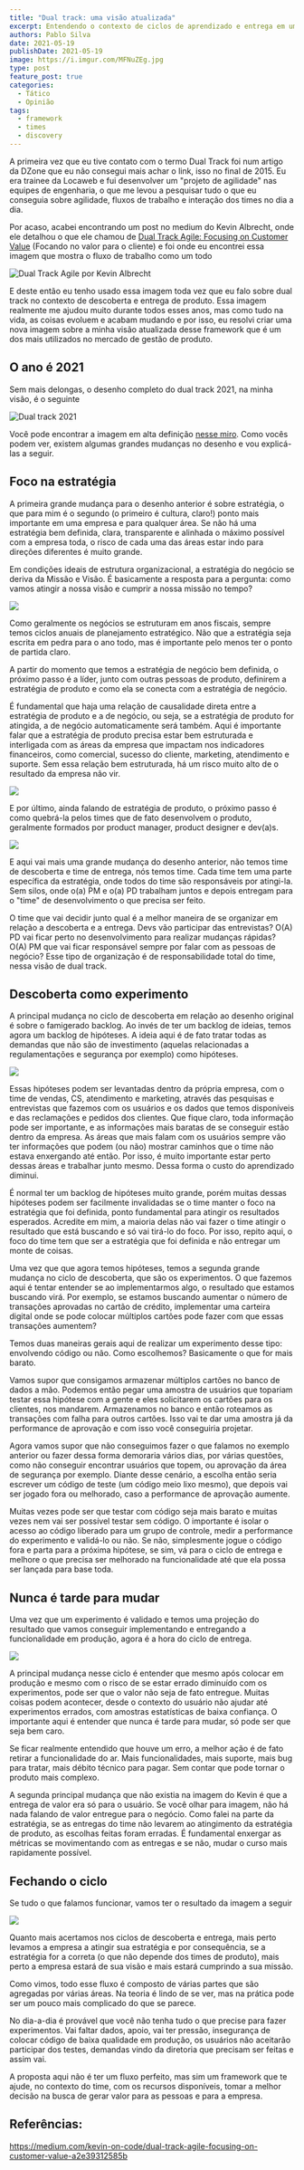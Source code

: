 ```yaml
---
title: "Dual track: uma visão atualizada"
excerpt: Entendendo o contexto de ciclos de aprendizado e entrega em um processo de construção de produto
authors: Pablo Silva
date: 2021-05-19
publishDate: 2021-05-19
image: https://i.imgur.com/MFNuZEg.jpg
type: post
feature_post: true
categories:
  - Tático
  - Opinião
tags:
  - framework
  - times
  - discovery
---
```


A primeira vez que eu tive contato com o termo Dual Track foi num artigo da DZone que eu não consegui mais achar o link, isso no final de 2015. Eu era trainee da Locaweb e fui desenvolver um "projeto de agilidade" nas equipes de engenharia, o que me levou a pesquisar tudo o que eu conseguia sobre agilidade, fluxos de trabalho e interação dos times no dia a dia.

Por acaso, acabei encontrando um post no medium do Kevin Albrecht, onde ele detalhou o que ele chamou de [Dual Track Agile: Focusing on Customer Value](https://medium.com/kevin-on-code/dual-track-agile-focusing-on-customer-value-a2e39312585b) (Focando no valor para o cliente) e foi onde eu encontrei essa imagem que mostra o fluxo de trabalho como um todo

![](/images/posts/dual-track-uma-visao-atualizada-1.png "Dual Track Agile por Kevin Albrecht")

E deste então eu tenho usado essa imagem toda vez que eu falo sobre dual track no contexto de descoberta e entrega de produto. Essa imagem realmente me ajudou muito durante todos esses anos, mas como tudo na vida, as coisas evoluem e acabam mudando e por isso, eu resolvi criar uma nova imagem sobre a minha visão atualizada desse framework que é um dos mais utilizados no mercado de gestão de produto.

## O ano é 2021

Sem mais delongas, o desenho completo do dual track 2021, na minha visão, é o seguinte

![](/images/posts/dual-track-uma-visao-atualizada-2.jpg "Dual track 2021")

Você pode encontrar a imagem em alta definição [nesse miro](https://miro.com/app/board/o9J_lOOR3c0=/). Como vocês podem ver, existem algumas grandes mudanças no desenho e vou explicá-las a seguir.

## Foco na estratégia

A primeira grande mudança para o desenho anterior é sobre estratégia, o que para mim é o segundo (o primeiro é cultura, claro!) ponto mais importante em uma empresa e para qualquer área. Se não há uma estratégia bem definida, clara, transparente e alinhada o máximo possível com a empresa toda, o risco de cada uma das áreas estar indo para direções diferentes é muito grande.

Em condições ideais de estrutura organizacional, a estratégia do negócio se deriva da Missão e Visão. É basicamente a resposta para a pergunta: como vamos atingir a nossa visão e cumprir a nossa missão no tempo?

![](/images/posts/dual-track-uma-visao-atualizada-3.jpg)

Como geralmente os negócios se estruturam em anos fiscais, sempre temos ciclos anuais de planejamento estratégico. Não que a estratégia seja escrita em pedra para o ano todo, mas é importante pelo menos ter o ponto de partida claro.

A partir do momento que temos a estratégia de negócio bem definida, o próximo passo é a líder, junto com outras pessoas de produto, definirem a estratégia de produto e como ela se conecta com a estratégia de negócio. 

É fundamental que haja uma relação de causalidade direta entre a estratégia de produto e a de negócio, ou seja, se a estratégia de produto for atingida, a de negócio automaticamente será também. Aqui é importante falar que a estratégia de produto precisa estar bem estruturada e interligada com as áreas da empresa que impactam nos indicadores financeiros, como comercial, sucesso do cliente, marketing, atendimento e suporte. Sem essa relação bem estruturada, há um risco muito alto de o resultado da empresa não vir.

![](/images/posts/dual-track-uma-visao-atualizada-4.jpg)

E por último, ainda falando de estratégia de produto, o próximo passo é como quebrá-la pelos times que de fato desenvolvem o produto, geralmente formados por product manager, product designer e dev(a)s. 

![](/images/posts/dual-track-uma-visao-atualizada-5.jpg)

E aqui vai mais uma grande mudança do desenho anterior, não temos time de descoberta e time de entrega, nós temos time. Cada time tem uma parte específica da estratégia, onde todos do time são responsáveis por atingi-la. Sem silos, onde o(a) PM e o(a) PD trabalham juntos e depois entregam para o "time" de desenvolvimento o que precisa ser feito.

O time que vai decidir junto qual é a melhor maneira de se organizar em relação a descoberta e a entrega. Devs vão participar das entrevistas? O(A) PD vai ficar perto no desenvolvimento para realizar mudanças rápidas? O(A) PM que vai ficar responsável sempre por falar com as pessoas de negócio? Esse tipo de organização é de responsabilidade total do time, nessa visão de dual track.

## Descoberta como experimento

A principal mudança no ciclo de descoberta em relação ao desenho original é sobre o famigerado backlog. Ao invés de ter um backlog de ideias, temos agora um backlog de hipóteses. A ideia aqui é de fato tratar todas as demandas que não são de investimento (aquelas relacionadas a regulamentações e segurança por exemplo) como hipóteses.

![](/images/posts/dual-track-uma-visao-atualizada-6.jpg)

Essas hipóteses podem ser levantadas dentro da própria empresa, com o time de vendas, CS, atendimento e marketing, através das pesquisas e entrevistas que fazemos com os usuários e os dados que temos disponíveis e das reclamações e pedidos dos clientes. Que fique claro, toda informação pode ser importante, e as informações mais baratas de se conseguir estão dentro da empresa. As áreas que mais falam com os usuários sempre vão ter informações que podem (ou não) mostrar caminhos que o time não estava enxergando até então. Por isso, é muito importante estar perto dessas áreas e trabalhar junto mesmo. Dessa forma o custo do aprendizado diminui.

É normal ter um backlog de hipóteses muito grande, porém muitas dessas hipóteses podem ser facilmente invalidadas se o time manter o foco na estratégia que foi definida, ponto fundamental para atingir os resultados esperados. Acredite em mim, a maioria delas não vai fazer o time atingir o resultado que está buscando e só vai tirá-lo do foco. Por isso, repito aqui, o foco do time tem que ser a estratégia que foi definida e não entregar um monte de coisas.

Uma vez que que agora temos hipóteses, temos a segunda grande mudança no ciclo de descoberta, que são os experimentos. O que fazemos aqui é tentar entender se ao implementarmos algo, o resultado que estamos buscando virá. Por exemplo, se estamos buscando aumentar o número de transações aprovadas no cartão de crédito, implementar uma carteira digital onde se pode colocar múltiplos cartões pode fazer com que essas transações aumentem?

Temos duas maneiras gerais aqui de realizar um experimento desse tipo: envolvendo código ou não. Como escolhemos? Basicamente o que for mais barato.

Vamos supor que consigamos armazenar múltiplos cartões no banco de dados a mão. Podemos então pegar uma amostra de usuários que topariam testar essa hipótese com a gente e eles solicitarem os cartões para os clientes, nos mandarem. Armazenamos no banco e então roteamos as transações com falha para outros cartões. Isso vai te dar uma amostra já da performance de aprovação e com isso você conseguiria projetar.

Agora vamos supor que não conseguimos fazer o que falamos no exemplo anterior ou fazer dessa forma demoraria vários dias, por várias questões, como não conseguir encontrar usuários que topem, ou aprovação da área de segurança por exemplo. Diante desse cenário, a escolha então seria escrever um código de teste (um código meio lixo mesmo), que depois vai ser jogado fora ou melhorado, caso a performance de aprovação aumente.

Muitas vezes pode ser que testar com código seja mais barato e muitas vezes nem vai ser possível testar sem código. O importante é isolar o acesso ao código liberado para um grupo de controle, medir a performance do experimento e validá-lo ou não. Se não, simplesmente jogue o código fora e parta para a próxima hipótese, se sim, vá para o ciclo de entrega e melhore o que precisa ser melhorado na funcionalidade até que ela possa ser lançada para base toda.

## Nunca é tarde para mudar
Uma vez que um experimento é validado e temos uma projeção do resultado que vamos conseguir implementando e entregando a funcionalidade em produção, agora é a hora do ciclo de entrega.

![](/images/posts/dual-track-uma-visao-atualizada-7.jpg)

A principal mudança nesse ciclo é entender que mesmo após colocar em produção e mesmo com o risco de se estar errado diminuído com os experimentos, pode ser que o valor não seja de fato entregue. Muitas coisas podem acontecer, desde o contexto do usuário não ajudar até experimentos errados, com amostras estatísticas de baixa confiança. O importante aqui é entender que nunca é tarde para mudar, só pode ser que seja bem caro.

Se ficar realmente entendido que houve um erro, a melhor ação é de fato retirar a funcionalidade do ar. Mais funcionalidades, mais suporte, mais bug para tratar, mais débito técnico para pagar. Sem contar que pode tornar o produto mais complexo.

A segunda principal mudança que não existia na imagem do Kevin é que a entrega de valor era só para o usuário. Se você olhar para imagem, não há nada falando de valor entregue para o negócio. Como falei na parte da estratégia, se as entregas do time não levarem ao atingimento da estratégia de produto, as escolhas feitas foram erradas. É fundamental enxergar as métricas se movimentando com as entregas e se não, mudar o curso mais rapidamente possível.

## Fechando o ciclo

Se tudo o que falamos funcionar, vamos ter o resultado da imagem a seguir

![](/images/posts/dual-track-uma-visao-atualizada-8.jpg)

Quanto mais acertamos nos ciclos de descoberta e entrega, mais perto levamos a empresa a atingir sua estratégia e por consequência, se a estratégia for a correta (o que não depende dos times de produto), mais perto a empresa estará de sua visão e mais estará cumprindo a sua missão.

Como vimos, todo esse fluxo é composto de várias partes que são agregadas por várias áreas. Na teoria é lindo de se ver, mas na prática pode ser um pouco mais complicado do que se parece. 

No dia-a-dia é provável que você não tenha tudo o que precise para fazer experimentos. Vai faltar dados, apoio, vai ter pressão, insegurança de colocar código de baixa qualidade em produção, os usuários não aceitarão participar dos testes, demandas vindo da diretoria que precisam ser feitas e assim vai.

A proposta aqui não é ter um fluxo perfeito, mas sim um framework que te ajude, no contexto do time, com os recursos disponíveis, tomar a melhor decisão na busca de gerar valor para as pessoas e para a empresa.


## Referências:

https://medium.com/kevin-on-code/dual-track-agile-focusing-on-customer-value-a2e39312585b